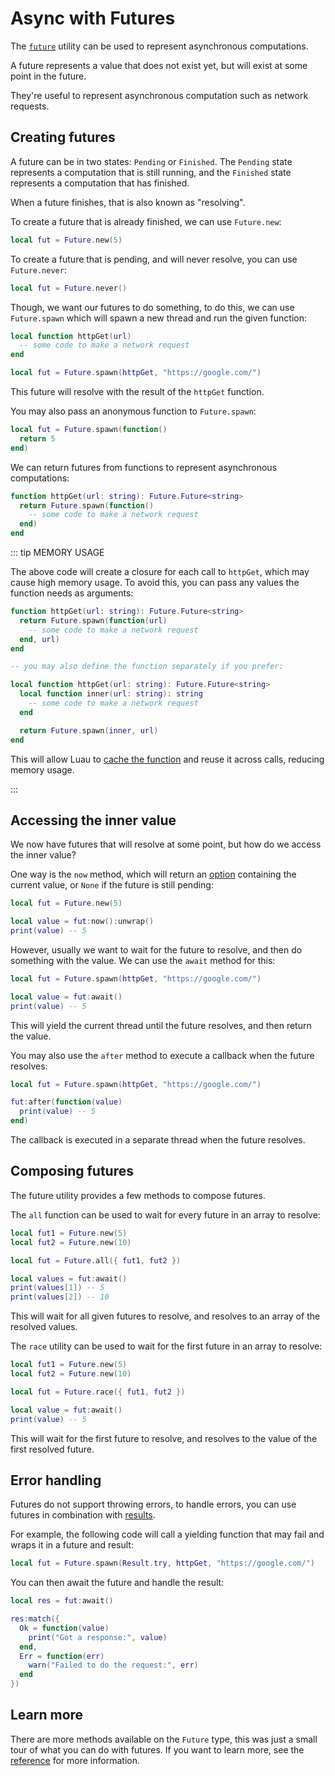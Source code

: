 # Async with Futures

The [`future`](/reference/future) utility can be used to represent asynchronous
computations.

A future represents a value that does not exist yet, but will exist at some
point in the future.

They're useful to represent asynchronous computation such as network requests.

## Creating futures

A future can be in two states: `Pending` or `Finished`. The `Pending` state
represents a computation that is still running, and the `Finished` state
represents a computation that has finished.

When a future finishes, that is also known as "resolving".

To create a future that is already finished, we can use `Future.new`:

```lua
local fut = Future.new(5)
```

To create a future that is pending, and will never resolve, you can use
`Future.never`:

```lua
local fut = Future.never()
```

Though, we want our futures to do something, to do this, we can use
`Future.spawn` which will spawn a new thread and run the given function:

```lua
local function httpGet(url)
  -- some code to make a network request
end

local fut = Future.spawn(httpGet, "https://google.com/")
```

This future will resolve with the result of the `httpGet` function.

You may also pass an anonymous function to `Future.spawn`:

```lua
local fut = Future.spawn(function()
  return 5
end)
```

We can return futures from functions to represent asynchronous computations:

```lua
function httpGet(url: string): Future.Future<string>
  return Future.spawn(function()
    -- some code to make a network request
  end)
end
```

::: tip MEMORY USAGE

The above code will create a closure for each call to `httpGet`, which may cause
high memory usage. To avoid this, you can pass any values the function needs as
arguments:

```lua
function httpGet(url: string): Future.Future<string>
  return Future.spawn(function(url)
    -- some code to make a network request
  end, url)
end

-- you may also define the function separately if you prefer:

local function httpGet(url: string): Future.Future<string>
  local function inner(url: string): string
    -- some code to make a network request
  end

  return Future.spawn(inner, url)
end
```

This will allow Luau to
[cache the function](https://luau-lang.org/performance#closure-caching) and
reuse it across calls, reducing memory usage.

:::

## Accessing the inner value

We now have futures that will resolve at some point, but how do we access the
inner value?

One way is the `now` method, which will return an
[option](/docs/optional-values) containing the current value, or `None` if the
future is still pending:

```lua
local fut = Future.new(5)

local value = fut:now():unwrap()
print(value) -- 5
```

However, usually we want to wait for the future to resolve, and then do
something with the value. We can use the `await` method for this:

```lua
local fut = Future.spawn(httpGet, "https://google.com/")

local value = fut:await()
print(value) -- 5
```

This will yield the current thread until the future resolves, and then return
the value.

You may also use the `after` method to execute a callback when the future
resolves:

```lua
local fut = Future.spawn(httpGet, "https://google.com/")

fut:after(function(value)
  print(value) -- 5
end)
```

The callback is executed in a separate thread when the future resolves.

## Composing futures

The future utility provides a few methods to compose futures.

The `all` function can be used to wait for every future in an array to resolve:

```lua
local fut1 = Future.new(5)
local fut2 = Future.new(10)

local fut = Future.all({ fut1, fut2 })

local values = fut:await()
print(values[1]) -- 5
print(values[2]) -- 10
```

This will wait for all given futures to resolve, and resolves to an array of the
resolved values.

The `race` utility can be used to wait for the first future in an array to
resolve:

```lua
local fut1 = Future.new(5)
local fut2 = Future.new(10)

local fut = Future.race({ fut1, fut2 })

local value = fut:await()
print(value) -- 5
```

This will wait for the first future to resolve, and resolves to the value of the
first resolved future.

## Error handling

Futures do not support throwing errors, to handle errors, you can use futures in
combination with [results](/docs/error-handling).

For example, the following code will call a yielding function that may fail and
wraps it in a future and result:

```lua
local fut = Future.spawn(Result.try, httpGet, "https://google.com/")
```

You can then await the future and handle the result:

```lua
local res = fut:await()

res:match({
  Ok = function(value)
    print("Got a response:", value)
  end,
  Err = function(err)
    warn("Failed to do the request:", err)
  end
})
```

## Learn more

There are more methods available on the `Future` type, this was just a small
tour of what you can do with futures. If you want to learn more, see the
[reference](/reference/future) for more information.
